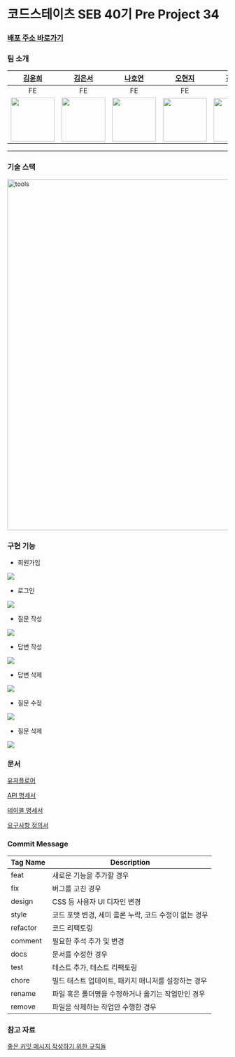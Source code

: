 # 코드스테이츠 SEB 40기 Pre Project 34

### [배포 주소 바로가기](http://seb40-pre-034.s3-website.ap-northeast-2.amazonaws.com/)

### 팀 소개
|[김윤희](https://github.com/kyh1685)|[김은서](https://github.com/EUNSEO814)|[나호연](https://github.com/nahoyeon)|[오현지](https://github.com/opc13579)|[김찬중](https://github.com/ClimberCode)|[김현욱](https://github.com/oasis791)|[이주영](https://github.com/homebird9)|
|:---:|:---:|:---:|:---:|:---:|:---:|:---:|
|FE|FE|FE|FE|BE|BE|BE|
|<img src="https://avatars.githubusercontent.com/u/62630941?v=4" width="100">|<img src="https://avatars.githubusercontent.com/u/97860973?s…00&u=283d254fe2aee49934315015d0231f60846ddd17&v=4" width="100">|<img src="https://avatars.githubusercontent.com/u/91938347?s=400&u=7c01e6702381f4e9cfc9cf83d99dea7ee4996a88&v=4" width="100">|<img src="https://user-images.githubusercontent.com/107424698/198162060-0f6ac665-f9d7-4ef5-b504-8f448a47e0e3.jpeg" width="100" height="99">|<img src="https://avatars.githubusercontent.com/u/107402848?s=400&u=49c5663085a62585c413787c0bee12c27959163d&v=4" width="100" height="99">|<img src="https://avatars.githubusercontent.com/u/61817672?v=4" width="100">|<img src="https://avatars.githubusercontent.com/u/107456299?s=400&u=298e050f6b18e0d0c3ed502f1930a55cc0551434&v=4" width="100">|

---
### 기술 스택
<img src="https://i.ibb.co/w4FXykx/tools.png" alt="tools" border="0" width="800px">

### 구현 기능
- 회원가입
<img src="https://user-images.githubusercontent.com/61817672/200298327-2f8b4ec7-5e99-4eab-b9b2-6cbffb2d8762.gif">

- 로그인
<img src="https://user-images.githubusercontent.com/61817672/200298323-a1fb11fa-236f-4b09-999f-6e35c49c109f.gif">

- 질문 작성
<img src="https://user-images.githubusercontent.com/61817672/200298319-d3c99d4c-b40c-4fe7-8da4-a89e3c2b26c4.gif">

- 답변 작성
<img src="https://user-images.githubusercontent.com/61817672/200298317-aea1de8c-58b5-4532-8596-4c3efd398081.gif">

- 답변 삭제
<img src="https://user-images.githubusercontent.com/61817672/200298315-910f11dd-94e9-44f4-bf7f-a7ea93fd20c5.gif">

- 질문 수정
<img src="https://user-images.githubusercontent.com/61817672/200298298-a6fc4b3c-6e83-4667-a22d-a10996af29e4.gif">

- 질문 삭제
<img src="https://user-images.githubusercontent.com/61817672/200298736-e96cd056-700a-412f-ad05-0c2828f3e77f.gif">

### 문서
[유저플로어](https://www.figma.com/file/1QiRTJMH7PXSwYBtATqlcm/%ED%94%84%EB%A6%AC%ED%94%84%EB%A1%9C%EC%A0%9D%ED%8A%B8_%EC%9C%A0%EC%A0%80%ED%94%8C%EB%A1%9C%EC%96%B4?node-id=0%3A1)

[API 명세서](https://codestates.notion.site/API-5fbd973a38464d36b55e30607c232d01)

[테이블 명세서](https://s3.us-west-2.amazonaws.com/secure.notion-static.com/f9f91b24-9bcb-4e97-954b-652a621f8a11/pre-project_034__-1.pdf?X-Amz-Algorithm=AWS4-HMAC-SHA256&X-Amz-Content-Sha256=UNSIGNED-PAYLOAD&X-Amz-Credential=AKIAT73L2G45EIPT3X45%2F20221107%2Fus-west-2%2Fs3%2Faws4_request&X-Amz-Date=20221107T110020Z&X-Amz-Expires=86400&X-Amz-Signature=7feb33eb70f49d0c881c37d50ed67541684407398025ca4d4aa9387ddacae74d&X-Amz-SignedHeaders=host&response-content-disposition=filename%3D%22pre-project_034__-1.pdf%22&x-id=GetObject)

[요구사항 정의서](https://codestates.notion.site/6793b6bfceef41fd975ed22f143cfa4a)

### Commit Message
|Tag Name|Description|
|------|---|
|feat|새로운 기능을 추가할 경우|
|fix|버그를 고친 경우|
|design|CSS 등 사용자 UI 디자인 변경|
|style|코드 포맷 변경, 세미 콜론 누락, 코드 수정이 없는 경우|
|refactor|코드 리팩토링|
|comment|필요한 주석 추가 및 변경|
|docs|문서를 수정한 경우|
|test|테스트 추가, 테스트 리팩토링|
|chore|빌드 태스트 업데이트, 패키지 매니저를 설정하는 경우|
|rename|파일 혹은 폴더명을 수정하거나 옮기는 작업만인 경우|
|remove|파일을 삭제하는 작업만 수행한 경우|

### 참고 자료
[좋은 커밋 메시지 작성하기 위한 규칙들](https://beomseok95.tistory.com/328)
